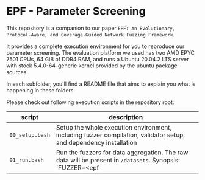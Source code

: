 # EPF - Parameter Screening

This repository is a companion to our paper `EPF: An Evolutionary, Protocol-Aware, and Coverage-Guided Network Fuzzing Framework`.

It provides a complete execution environment for you to reproduce our parameter screening. The evaluation platform we used has two AMD EPYC 7501 CPUs, 64 GiB of DDR4 RAM, and runs a Ubuntu 20.04.2 LTS server with stock 5.4.0-64-generic kernel provided by the
ubuntu package sources.

In each subfolder, you'll find a README file that aims to explain you what is happening in these folders.

Please check out following execution scripts in the repository root:



| script                                     | description                                                                                                                                             |
| ------------------------------------------ | ------------------------------------------------------------------------------------------------------------------------------------------------------- |
| `00_setup.bash`                            | Setup the whole execution environment, including fuzzer compilation, validator setup, and dependency installation                                       |
| `01_run.bash`                              | Run the fuzzers for data aggregation. The raw data will be present in `/datasets`. Synopsis:  `FUZZER=<epf|aflnet> [AFFIRMATIVE=yes] [RUNS=n]`          | 
